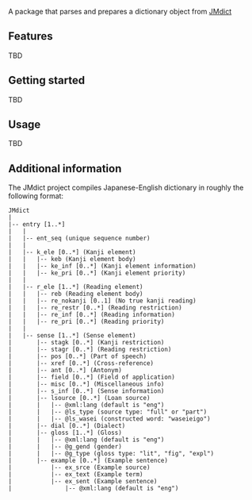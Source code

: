 <!--
This README describes the package. If you publish this package to pub.dev,
this README's contents appear on the landing page for your package.

For information about how to write a good package README, see the guide for
[writing package pages](https://dart.dev/guides/libraries/writing-package-pages).

For general information about developing packages, see the Dart guide for
[creating packages](https://dart.dev/guides/libraries/create-library-packages)
and the Flutter guide for
[developing packages and plugins](https://flutter.dev/developing-packages).
-->

A package that parses and prepares a dictionary object from [JMdict](https://www.edrdg.org/wiki/index.php/Main_Page)

## Features

TBD

## Getting started

TBD

## Usage

TBD

## Additional information

The JMdict project compiles Japanese-English dictionary in roughly the following format:
```
JMdict
|
|-- entry [1..*]
|   |
|   |-- ent_seq (unique sequence number)
|   |
|   |-- k_ele [0..*] (Kanji element)
|   |   |-- keb (Kanji element body)
|   |   |-- ke_inf [0..*] (Kanji element information)
|   |   |-- ke_pri [0..*] (Kanji element priority)
|   |
|   |-- r_ele [1..*] (Reading element)
|   |   |-- reb (Reading element body)
|   |   |-- re_nokanji [0..1] (No true kanji reading)
|   |   |-- re_restr [0..*] (Reading restriction)
|   |   |-- re_inf [0..*] (Reading information)
|   |   |-- re_pri [0..*] (Reading priority)
|   |
|   |-- sense [1..*] (Sense element)
|       |-- stagk [0..*] (Kanji restriction)
|       |-- stagr [0..*] (Reading restriction)
|       |-- pos [0..*] (Part of speech)
|       |-- xref [0..*] (Cross-reference)
|       |-- ant [0..*] (Antonym)
|       |-- field [0..*] (Field of application)
|       |-- misc [0..*] (Miscellaneous info)
|       |-- s_inf [0..*] (Sense information)
|       |-- lsource [0..*] (Loan source)
|       |   |-- @xml:lang (default is "eng")
|       |   |-- @ls_type (source type: "full" or "part")
|       |   |-- @ls_wasei (constructed word: "waseieigo")
|       |-- dial [0..*] (Dialect)
|       |-- gloss [1..*] (Gloss)
|       |   |-- @xml:lang (default is "eng")
|       |   |-- @g_gend (gender)
|       |   |-- @g_type (gloss type: "lit", "fig", "expl")
|       |-- example [0..*] (Example sentence)
|           |-- ex_srce (Example source)
|           |-- ex_text (Example term)
|           |-- ex_sent (Example sentence)
|               |-- @xml:lang (default is "eng")
```
